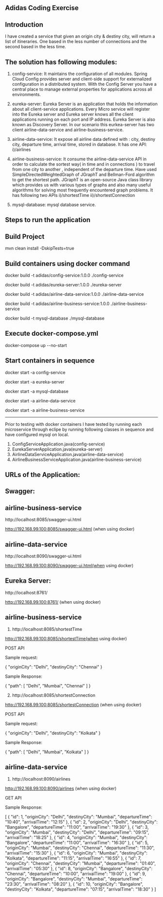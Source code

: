 Adidas Coding Exercise
----------------------

Introduction
------------

I have created a service that given an origin city & destiny city, will return a list of itineraries. One based in the less number of connections and the second based in the less time.

The solution has following modules:
-----------------------------------

1. config-service: 
	It maintains the configuration of all modules.
	Spring Cloud Config provides server and client-side support for externalized configuration in a distributed system. 
	With the Config Server you have a central place to manage external properties for applications across all environments.
	
2. eureka-server: 
	Eureka Server is an application that holds the information about all client-service applications. 
	Every Micro service will register into the Eureka server and Eureka server knows all the client applications running on each             port and IP address. 
	Eureka Server is also known as Discovery Server.
	In our scenario this eurkea-server has two client airline-data-service and airline-business-service.
	
3. airline-data-service: 
	It expose all airline data defined with : city, destiny city, departure time, arrival time, stored in database.
	It has one API:
		i)/airlines
		
4. airline-business-service: 
	It consume the airline-data-service API in order to calculate the sortest way( in time and in
	connections ) to travel from one city to another , independent of the departure time.
	Have used SimpleDirectedWeightedGraph of JGraphT and Bellman-Ford algorithm to get the shortest path.
	JGraphT is an open-source Java class library which provides us with various types of graphs and also many useful algorithms for         solving most frequently encountered graph problems.
	It has following two APIs
		i)/shortestTime
		ii)/shortestConnection
5. mysql-database: 
	mysql database service.

Steps to run the application
--------------------------------

Build Project
-------------
mvn clean install -DskipTests=true
 
Build containers using docker command
-------------------------------------

docker build -t adidas/config-service:1.0.0 ./config-service

docker build -t adidas/eureka-server:1.0.0 ./eureka-server

docker build -t adidas/airline-data-service:1.0.0 ./airline-data-service

docker build -t adidas/airline-business-service:1.0.0 ./airline-business-service

docker build -t mysql-database ./mysql-database


Execute docker-compose.yml
--------------------------
docker-compose up --no-start

Start containers in sequence
----------------------------

docker start -a config-service 

docker start -a eureka-server

docker start -a mysql-database

docker start -a airline-data-service

docker start -a airline-business-service
_____________________________________________________________________________________________________


Prior to testing with docker containers I have tested by running each microservice through eclipe by running following classes in sequence and have configured mysql on local.
1. ConfigServiceApplication.java(config-service)
2. EurekaServerApplication.java(eureka-server)
3. AirlineDataServiceApplication.java(airline-data-service)
4. AirlineBusinessServiceApplication.java(airline-business-service)

URLs of the Application:
------------------------
Swagger:
-------
airline-business-service
------------------------
http://localhost:8085/swagger-ui.html  

http://192.168.99.100:8085/swagger-ui.html (when using docker)


airline-data-service
--------------------
http://localhost:8090/swagger-ui.html  

http://192.168.99.100:8090/swagger-ui.html(when using docker)


Eureka Server:
--------------
http://localhost:8761/  

http://192.168.99.100:8761/ (when using docker)

airline-business-service
------------------------
1. http://localhost:8085/shortestTime  

http://192.168.99.100:8085/shortestTime(when using docker)


POST API

Sample request:

{
    "originCity": "Delhi",
    "destinyCity": "Chennai"
}

Sample Response:

{
    "path": [
        "Delhi",
        "Mumbai",
        "Chennai"
    ]
}


2. http://localhost:8085/shortestConnection  

http://192.168.99.100:8085/shortestConnection (when using docker)

POST API

Sample request:

{
    "originCity": "Delhi",
    "destinyCity": "Kolkata"
}


Sample Response:

{
    "path": [
        "Delhi",
        "Mumbai",
        "Kolkata"
    ]
}

airline-data-service
--------------------

1. http://localhost:8090/airlines  

http://192.168.99.100:8090/airlines (when using docker)

GET API

Sample Response:  

[
    {
        "id": 1,
        "originCity": "Delhi",
        "destinyCity": "Mumbai",
        "departureTime": "10:40",
        "arrivalTime": "12:15"
    },
    {
        "id": 2,
        "originCity": "Delhi",
        "destinyCity": "Bangalore",
        "departureTime": "11:00",
        "arrivalTime": "19:30"
    },
    {
        "id": 3,
        "originCity": "Mumbai",
        "destinyCity": "Delhi",
        "departureTime": "09:15",
        "arrivalTime": "18:25"
    },
    {
        "id": 4,
        "originCity": "Mumbai",
        "destinyCity": "Bangalore",
        "departureTime": "11:00",
        "arrivalTime": "16:30"
    },
    {
        "id": 5,
        "originCity": "Mumbai",
        "destinyCity": "Chennai",
        "departureTime": "11:30",
        "arrivalTime": "15:30"
    },
    {
        "id": 6,
        "originCity": "Mumbai",
        "destinyCity": "Kolkata",
        "departureTime": "11:15",
        "arrivalTime": "16:55"
    },
    {
        "id": 7,
        "originCity": "Chennai",
        "destinyCity": "Mumbai",
        "departureTime": "01:40",
        "arrivalTime": "05:30"
    },
    {
        "id": 8,
        "originCity": "Bangalore",
        "destinyCity": "Chennai",
        "departureTime": "10:00",
        "arrivalTime": "19:00"
    },
    {
        "id": 9,
        "originCity": "Bangalore",
        "destinyCity": "Mumbai",
        "departureTime": "23:30",
        "arrivalTime": "08:20"
    },
    {
        "id": 10,
        "originCity": "Bangalore",
        "destinyCity": "Kolkata",
        "departureTime": "07:15",
        "arrivalTime": "18:30"
    }
]


